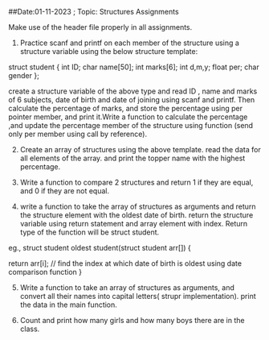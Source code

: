 ##Date:01-11-2023 ; Topic: Structures Assignments

Make use of the header file properly in all assignments.

1) Practice scanf and printf on each member of the structure using a structure variable using the below structure template:

struct student
{
int ID;
char name[50];
int marks[6];
int d,m,y;
float per;
char gender
};

create a structure variable of the above type and read ID , name and marks of 6 subjects, date of birth and date of joining using scanf and printf.
Then calculate the percentage of marks, and store the percentage using per pointer member, and print it.Write a function to calculate the percentage ,and update the percentage member of the structure using function (send only per member using call by reference).

2) Create an array of structures using the above template. read the data for all elements of the array. and print the topper name with the highest percentage. 

3) Write a function to compare 2 structures and return 1 if they are equal, and 0 if they are not equal.

4) write a function to take the array of structures as arguments and return the structure element with the oldest date of birth.
    return the structure variable using return statement and array element with index. Return type of the function will be struct student.

eg.,
struct student oldest student(struct student arr[])
{ 

return arr[i]; // find the index at which date of  birth is oldest using date comparison function
}

5) Write a function to take an array of structures as arguments, and convert all their names into capital letters( strupr implementation). print the data in the main function.

6) Count and print how many girls and how many boys there are in the class.
